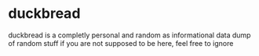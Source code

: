 # duckbread
duckbread is a completly personal and random as informational data dump of random stuff
if you are not supposed to be here, feel free to ignore

